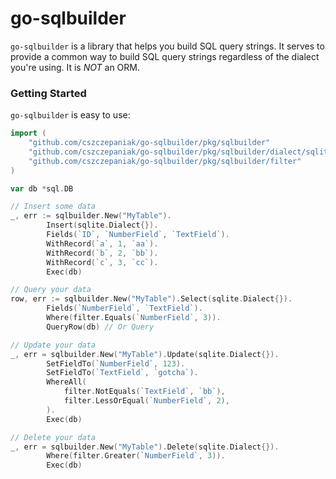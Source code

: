 # go-sqlbuilder

`go-sqlbuilder` is a library that helps you build SQL query strings. It serves to provide a common way to build SQL
query strings regardless of the dialect you're using. It is _NOT_ an ORM.

### Getting Started

`go-sqlbuilder` is easy to use:

```go
import (
	"github.com/cszczepaniak/go-sqlbuilder/pkg/sqlbuilder"
	"github.com/cszczepaniak/go-sqlbuilder/pkg/sqlbuilder/dialect/sqlite"
	"github.com/cszczepaniak/go-sqlbuilder/pkg/sqlbuilder/filter"
)

var db *sql.DB

// Insert some data
_, err := sqlbuilder.New("MyTable").
        Insert(sqlite.Dialect{}).
		Fields(`ID`, `NumberField`, `TextField`).
		WithRecord(`a`, 1, `aa`).
		WithRecord(`b`, 2, `bb`).
		WithRecord(`c`, 3, `cc`).
		Exec(db)

// Query your data
row, err := sqlbuilder.New("MyTable").Select(sqlite.Dialect{}).
		Fields(`NumberField`, `TextField`).
		Where(filter.Equals(`NumberField`, 3)).
		QueryRow(db) // Or Query

// Update your data
_, err = sqlbuilder.New("MyTable").Update(sqlite.Dialect{}).
		SetFieldTo(`NumberField`, 123).
		SetFieldTo(`TextField`, `gotcha`).
		WhereAll(
			filter.NotEquals(`TextField`, `bb`),
			filter.LessOrEqual(`NumberField`, 2),
		).
		Exec(db)

// Delete your data
_, err = sqlbuilder.New("MyTable").Delete(sqlite.Dialect{}).
		Where(filter.Greater(`NumberField`, 3)).
		Exec(db)

```
